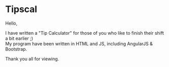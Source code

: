 # Tipscal
Hello, 

I have written a "Tip Calculator" for those of you who like to finish their shift a bit earlier ;) <br>
My program have been written in HTML and JS, including AngularJS & Bootstrap.

Thank you all for viewing.
